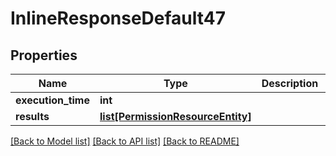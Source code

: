 # InlineResponseDefault47

## Properties
Name | Type | Description | Notes
------------ | ------------- | ------------- | -------------
**execution_time** | **int** |  | 
**results** | [**list[PermissionResourceEntity]**](PermissionResourceEntity.md) |  | 

[[Back to Model list]](../README.md#documentation-for-models) [[Back to API list]](../README.md#documentation-for-api-endpoints) [[Back to README]](../README.md)

